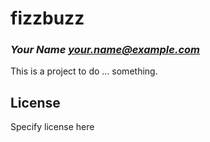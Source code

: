# fizzbuzz
### _Your Name <your.name@example.com>_

This is a project to do ... something.

## License

Specify license here

